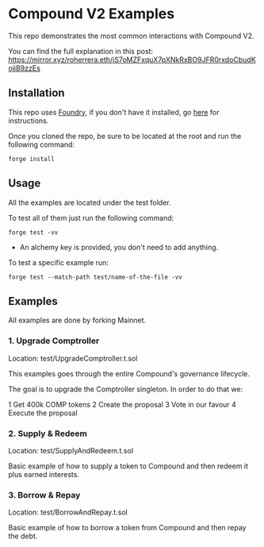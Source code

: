 # Compound V2 Examples


This repo demonstrates the most common interactions with Compound V2.

You can find the full explanation in this post: 
https://mirror.xyz/roherrera.eth/jS7oMZFxquX7pXNkRxBO9JFR0rxdoCbudKojjB9zzEs



## Installation

This repo uses [Foundry](https://github.com/foundry-rs/foundry), if you don't have it installed, go [here](https://book.getfoundry.sh/getting-started/installation) for instructions. 

Once you cloned the repo, be sure to be located at the root and run the following command:

```
forge install 
```

## Usage 

All the examples are located under the test folder. 

To test all of them just run the following command: 

```
forge test -vv
```
* An alchemy key is provided, you don't need to add anything. 

To test a specific example run: 
```
forge test --match-path test/name-of-the-file -vv
```

## Examples 

All examples are done by forking Mainnet.

### 1. Upgrade Comptroller 

Location: test/UpgradeComptroller.t.sol 

This examples goes through the entire Compound's governance lifecycle. 

The goal is to upgrade the Comptroller singleton. In order to do that we: 

1 Get 400k COMP tokens
2 Create the proposal 
3 Vote in our favour 
4 Execute the proposal 


### 2. Supply & Redeem

Location: test/SupplyAndRedeem.t.sol 

Basic example of how to supply a token to Compound and then redeem it plus earned interests. 


### 3. Borrow & Repay 

Location: test/BorrowAndRepay.t.sol 

Basic example of how to borrow a token from Compound and then repay the debt.


